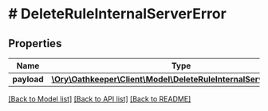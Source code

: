 # # DeleteRuleInternalServerError

## Properties

Name | Type | Description | Notes
------------ | ------------- | ------------- | -------------
**payload** | [**\Ory\Oathkeeper\Client\Model\DeleteRuleInternalServerErrorBody**](DeleteRuleInternalServerErrorBody.md) |  | [optional] 

[[Back to Model list]](../../README.md#documentation-for-models) [[Back to API list]](../../README.md#documentation-for-api-endpoints) [[Back to README]](../../README.md)


